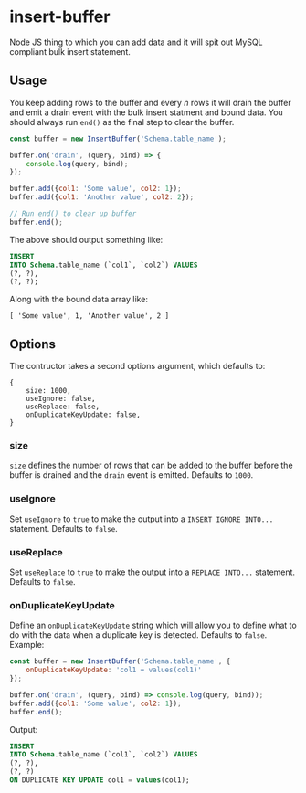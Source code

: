 # insert-buffer
Node JS thing to which you can add data and it will spit out MySQL compliant bulk insert statement.

## Usage
You keep adding rows to the buffer and every _n_ rows it will drain the buffer and emit a drain event with the bulk insert statment and bound data. You should always run `end()` as the final step to clear the buffer.

```js
const buffer = new InsertBuffer('Schema.table_name');

buffer.on('drain', (query, bind) => {
    console.log(query, bind);
});

buffer.add({col1: 'Some value', col2: 1});
buffer.add({col1: 'Another value', col2: 2});

// Run end() to clear up buffer
buffer.end();
```
The above should output something like:

```SQL
INSERT
INTO Schema.table_name (`col1`, `col2`) VALUES
(?, ?),
(?, ?);
```
Along with the bound data array like:
```JS
[ 'Some value', 1, 'Another value', 2 ]
```

## Options
The contructor takes a second options argument, which defaults to:
```JS
{
    size: 1000,
    useIgnore: false,
    useReplace: false,
    onDuplicateKeyUpdate: false,
}
```

### size
`size` defines the number of rows that can be added to the buffer before the buffer is drained and the `drain` event is emitted. Defaults to `1000`.

### useIgnore
Set `useIgnore` to `true` to make the output into a `INSERT IGNORE INTO...` statement. Defaults to `false`.

### useReplace
Set `useReplace` to `true` to make the output into a `REPLACE INTO...` statement. Defaults to `false`.

### onDuplicateKeyUpdate
Define an `onDuplicateKeyUpdate` string which will allow you to define what to do with the data when a duplicate key is detected. Defaults to `false`. Example:

```js
const buffer = new InsertBuffer('Schema.table_name', {
    onDuplicateKeyUpdate: 'col1 = values(col1)'
});

buffer.on('drain', (query, bind) => console.log(query, bind));
buffer.add({col1: 'Some value', col2: 1});
buffer.end();
```
Output:
```SQL
INSERT
INTO Schema.table_name (`col1`, `col2`) VALUES
(?, ?),
(?, ?)
ON DUPLICATE KEY UPDATE col1 = values(col1);
```